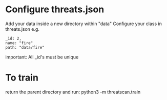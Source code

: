 
# Configure threats.json
Add your data inside a new directory within "data"
Configure your class in threats.json
e.g.
```
_id: 2,
name: "fire"
path: "data/fire"
```

important: All _id's must be unique

# To train
return the parent directory and run:
python3 -m threatscan.train